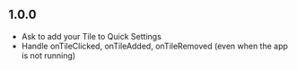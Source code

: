 ## 1.0.0

* Ask to add your Tile to Quick Settings
* Handle onTileClicked, onTileAdded, onTileRemoved (even when the app is not running)
